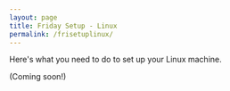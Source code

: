 ```yaml
---
layout: page
title: Friday Setup - Linux
permalink: /frisetuplinux/
---
```


Here's what you need to do to set up your Linux machine.

(Coming soon!)